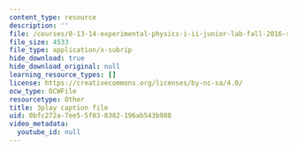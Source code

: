 ```yaml
---
content_type: resource
description: ''
file: /courses/8-13-14-experimental-physics-i-ii-junior-lab-fall-2016-spring-2017/0bfc272a7ee55f038382196ab543b988_-JtATRj2EG4.vtt
file_size: 4533
file_type: application/x-subrip
hide_download: true
hide_download_original: null
learning_resource_types: []
license: https://creativecommons.org/licenses/by-nc-sa/4.0/
ocw_type: OCWFile
resourcetype: Other
title: 3play caption file
uid: 0bfc272a-7ee5-5f03-8382-196ab543b988
video_metadata:
  youtube_id: null
---
```

